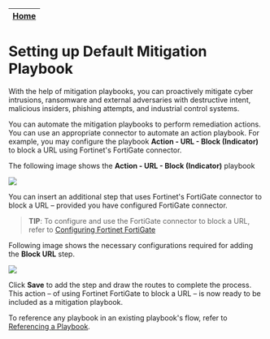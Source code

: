 | [Home](https://github.com/fortinet-fortisoar/solution-pack-soar-framework/blob/develop/README.md) |
|--------------------------------------------|

# Setting up Default Mitigation Playbook

With the help of mitigation playbooks, you can proactively mitigate cyber intrusions, ransomware and external adversaries with destructive intent, malicious insiders, phishing attempts, and industrial control systems.

You can automate the mitigation playbooks to perform remediation actions. You can use an appropriate connector to automate an action playbook. For example, you may configure the playbook **Action - URL - Block (Indicator)** to block a URL using Fortinet's FortiGate connector.

The following image shows the **Action - URL - Block (Indicator)** playbook

![](https://github.com/fortinet-fortisoar/solution-pack-soar-framework/blob/develop/docs/res/mitigation-playbook-stock.png)

You can insert an additional step that uses Fortinet's FortiGate connector to block a URL &ndash; provided you have configured FortiGate connector.
>**TIP**: To configure and use the FortiGate connector to block a URL, refer to [Configuring Fortinet FortiGate](https://docs.fortinet.com/document/fortisoar/5.1.0/fortinet-fortigate/231/fortinet-fortigate-v5-1-0#Configuration_parameters)

Following image shows the necessary configurations required for adding the **Block URL** step.

![](https://github.com/fortinet-fortisoar/solution-pack-soar-framework/blob/develop/docs/res/mitigation-playbook-block-url-step.png)

Click **Save** to add the step and draw the routes to complete the process. This action &ndash; of using Fortinet FortiGate to block a URL &ndash; is now ready to be included as a mitigation playbook.

To reference any playbook in an existing playbook's flow, refer to [Referencing a Playbook](https://docs.fortinet.com/document/fortisoar/7.2.0/playbooks-guide/784146/triggers-steps#Reference_a_Playbook).